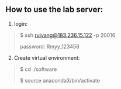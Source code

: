 ## How to use the lab server:
1. login:
> $ ssh ruiyang@183.236.15.122 -p 20016
>
> password: Rmyy_123456
>
2. Create virtual environment:
> $ cd ./software
> 
> $ source anaconda3/bin/activate
